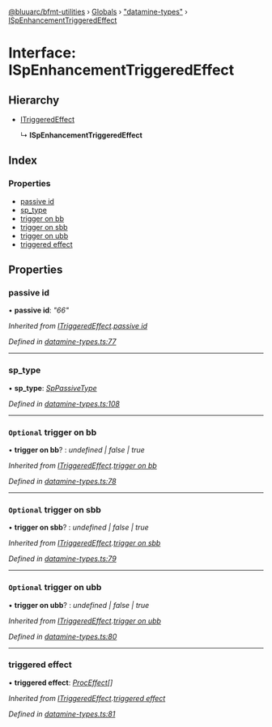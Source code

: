 [@bluuarc/bfmt-utilities](../README.md) › [Globals](../globals.md) › ["datamine-types"](../modules/_datamine_types_.md) › [ISpEnhancementTriggeredEffect](_datamine_types_.ispenhancementtriggeredeffect.md)

# Interface: ISpEnhancementTriggeredEffect

## Hierarchy

* [ITriggeredEffect](_datamine_types_.itriggeredeffect.md)

  ↳ **ISpEnhancementTriggeredEffect**

## Index

### Properties

* [passive id](_datamine_types_.ispenhancementtriggeredeffect.md#passive-id)
* [sp_type](_datamine_types_.ispenhancementtriggeredeffect.md#sp_type)
* [trigger on bb](_datamine_types_.ispenhancementtriggeredeffect.md#optional-trigger-on-bb)
* [trigger on sbb](_datamine_types_.ispenhancementtriggeredeffect.md#optional-trigger-on-sbb)
* [trigger on ubb](_datamine_types_.ispenhancementtriggeredeffect.md#optional-trigger-on-ubb)
* [triggered effect](_datamine_types_.ispenhancementtriggeredeffect.md#triggered-effect)

## Properties

###  passive id

• **passive id**: *"66"*

*Inherited from [ITriggeredEffect](_datamine_types_.itriggeredeffect.md).[passive id](_datamine_types_.itriggeredeffect.md#passive-id)*

*Defined in [datamine-types.ts:77](https://github.com/BluuArc/bfmt-utilities/blob/8f0140f/src/datamine-types.ts#L77)*

___

###  sp_type

• **sp_type**: *[SpPassiveType](../enums/_datamine_types_.sppassivetype.md)*

*Defined in [datamine-types.ts:108](https://github.com/BluuArc/bfmt-utilities/blob/8f0140f/src/datamine-types.ts#L108)*

___

### `Optional` trigger on bb

• **trigger on bb**? : *undefined | false | true*

*Inherited from [ITriggeredEffect](_datamine_types_.itriggeredeffect.md).[trigger on bb](_datamine_types_.itriggeredeffect.md#optional-trigger-on-bb)*

*Defined in [datamine-types.ts:78](https://github.com/BluuArc/bfmt-utilities/blob/8f0140f/src/datamine-types.ts#L78)*

___

### `Optional` trigger on sbb

• **trigger on sbb**? : *undefined | false | true*

*Inherited from [ITriggeredEffect](_datamine_types_.itriggeredeffect.md).[trigger on sbb](_datamine_types_.itriggeredeffect.md#optional-trigger-on-sbb)*

*Defined in [datamine-types.ts:79](https://github.com/BluuArc/bfmt-utilities/blob/8f0140f/src/datamine-types.ts#L79)*

___

### `Optional` trigger on ubb

• **trigger on ubb**? : *undefined | false | true*

*Inherited from [ITriggeredEffect](_datamine_types_.itriggeredeffect.md).[trigger on ubb](_datamine_types_.itriggeredeffect.md#optional-trigger-on-ubb)*

*Defined in [datamine-types.ts:80](https://github.com/BluuArc/bfmt-utilities/blob/8f0140f/src/datamine-types.ts#L80)*

___

###  triggered effect

• **triggered effect**: *[ProcEffect](../modules/_datamine_types_.md#proceffect)[]*

*Inherited from [ITriggeredEffect](_datamine_types_.itriggeredeffect.md).[triggered effect](_datamine_types_.itriggeredeffect.md#triggered-effect)*

*Defined in [datamine-types.ts:81](https://github.com/BluuArc/bfmt-utilities/blob/8f0140f/src/datamine-types.ts#L81)*
